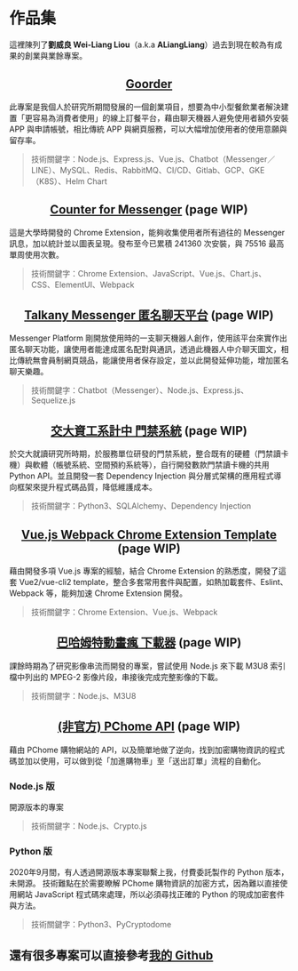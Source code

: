 # 作品集

這裡陳列了**劉威良 Wei-Liang Liou**（a.k.a **ALiangLiang**）過去到現在較為有成果的創業與業餘專案。

<h2 style="text-align: center;"><a href="goorder.md">Goorder</a></h2>

此專案是我個人於研究所期間發展的一個創業項目，想要為中小型餐飲業者解決建置「更容易為消費者使用」的線上訂餐平台，藉由聊天機器人避免使用者額外安裝 APP 與申請帳號，相比傳統 APP 與網頁服務，可以大幅增加使用者的使用意願與留存率。

> 技術關鍵字：Node.js、Express.js、Vue.js、Chatbot（Messenger／LINE）、MySQL、Redis、RabbitMQ、CI/CD、Gitlab、GCP、GKE（K8S）、Helm Chart

<h2 style="text-align: center;"><a href="counter-for-messenger.md">Counter for Messenger</a> (page WIP)</h2>

這是大學時開發的 Chrome Extension，能夠收集使用者所有過往的 Messenger 訊息，加以統計並以圖表呈現。發布至今已累積 241360 次安裝，與 75516 最高單周使用次數。

> 技術關鍵字：Chrome Extension、JavaScript、Vue.js、Chart.js、CSS、ElementUI、Webpack

<h2 style="text-align: center;"><a href="talkany.md">Talkany Messenger 匿名聊天平台</a> (page WIP)</h2>

Messenger Platform 剛開放使用時的一支聊天機器人創作，使用該平台來實作出匿名聊天功能，讓使用者能達成匿名配對與通訊，透過此機器人中介聊天圖文，相比傳統無會員制網頁競品，能讓使用者保存設定，並以此開發延伸功能，增加匿名聊天樂趣。

> 技術關鍵字：Chatbot（Messenger）、Node.js、Express.js、Sequelize.js

<h2 style="text-align: center;"><a href="cscc-door-secruity-system.md">交大資工系計中 門禁系統</a> (page WIP)</h2>

於交大就讀研究所時期，於服務單位研發的門禁系統，整合既有的硬體（門禁讀卡機）與軟體（帳號系統、空間預約系統等），自行開發數款門禁讀卡機的共用 Python API。並且開發一套 Dependency Injection 與分層式架構的應用程式導向框架來提升程式碼品質，降低維護成本。

> 技術關鍵字：Python3、SQLAlchemy、Dependency Injection

<h2 style="text-align: center;"><a href="vue-webpack-chrome-extension-template.md">Vue.js Webpack Chrome Extension Template</a> (page WIP)</h2>

藉由開發多項 Vue.js 專案的經驗，結合 Chrome Extension 的熟悉度，開發了這套 Vue2/vue-cli2 template，整合多套常用套件與配置，如熱加載套件、Eslint、Webpack 等，能夠加速 Chrome Extension 開發。

> 技術關鍵字：Chrome Extension、Vue.js、Webpack

<h2 style="text-align: center;"><a href="baha-anime-downloader.md">巴哈姆特動畫瘋 下載器</a> (page WIP)</h2>

課餘時期為了研究影像串流而開發的專案，嘗試使用 Node.js 來下載 M3U8 索引檔中列出的 MPEG-2 影像片段，串接後完成完整影像的下載。

> 技術關鍵字：Node.js、M3U8

<h2 style="text-align: center;"><a href="pchome-api.md">(非官方) PChome API</a> (page WIP)</h2>

藉由 PChome 購物網站的 API，以及簡單地做了逆向，找到加密購物資訊的程式碼並加以使用，可以做到從「加進購物車」至「送出訂單」流程的自動化。

### Node.js 版

開源版本的專案

> 技術關鍵字：Node.js、Crypto.js

### Python 版

2020年9月間，有人透過開源版本專案聯繫上我，付費委託製作的 Python 版本，未開源。
技術難點在於需要瞭解 PChome 購物資訊的加密方式，因為難以直接使用網站 JavaScript 程式碼來處理，所以必須尋找正確的 Python 的現成加密套件與方法。

> 技術關鍵字：Python3、PyCryptodome

## 還有很多專案可以直接參考[我的 Github](https://github.com/ALiangLiang?tab=repositories)
